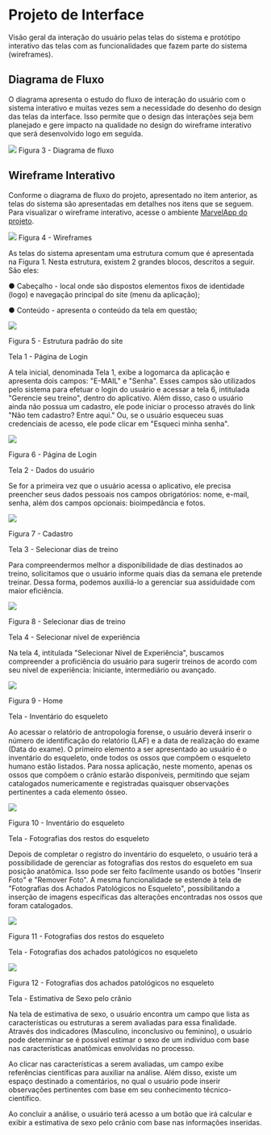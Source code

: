 
# Projeto de Interface

Visão geral da interação do usuário pelas telas do sistema e protótipo interativo das telas com as funcionalidades que fazem parte do sistema (wireframes).

## Diagrama de Fluxo

O diagrama apresenta o estudo do fluxo de interação do usuário com o sistema interativo e  muitas vezes sem a necessidade do desenho do design das telas da interface. Isso permite que o design das interações seja bem planejado e gere impacto na qualidade no design do wireframe interativo que será desenvolvido logo em seguida.

<img src ="https://github.com/ICEI-PUC-Minas-PMV-ADS/pmv-ads-2024-1-e3-proj-mov-t3-pmv-ads-2023-1-e3-proj-mov-t3-evofit/blob/main/docs/img/Projeto%20de%20Interface/Diagrama%20de%20Fluxo%20-%20EvoFit.png">
Figura 3 - Diagrama de fluxo

## Wireframe Interativo

Conforme o diagrama de fluxo do projeto, apresentado no item anterior, as telas do sistema são apresentadas em detalhes nos itens que se seguem. Para visualizar o wireframe interativo, acesse o ambiente <a href="https://marvelapp.com/prototype/f10e001">MarvelApp do projeto</a>.

<img src ="[https://github.com/ICEI-PUC-Minas-PMV-ADS/pmv-ads-2024-1-e3-proj-mov-t3-pmv-ads-2023-1-e3-proj-mov-t3-evofit/blob/main/docs/img/Projeto%20de%20Interface/Diagrama%20de%20Fluxo%20-%20EvoFit.png">
Figura 4 - Wireframes

As telas do sistema apresentam uma estrutura comum que é apresentada na Figura 1. Nesta estrutura, existem 2 grandes blocos, descritos a seguir. 
São eles:

●	Cabeçalho - local onde são dispostos elementos fixos de identidade (logo) e navegação principal do site (menu da aplicação);

●	Conteúdo - apresenta o conteúdo da tela em questão;

<img src ="https://github.com/ICEI-PUC-Minas-PMV-ADS/pmv-ads-2024-1-e3-proj-mov-t3-pmv-ads-2023-1-e3-proj-mov-t3-evofit/blob/main/docs/img/Projeto%20de%20Interface/tela%200.png">

Figura 5 - Estrutura padrão do site


Tela 1 - Página de Login

A tela inicial, denominada Tela 1, exibe a logomarca da aplicação e apresenta dois campos: "E-MAIL" e "Senha". Esses campos são utilizados pelo sistema para efetuar o login do usuário e acessar a tela 6, intitulada "Gerencie seu treino", dentro do aplicativo. Além disso, caso o usuário ainda não possua um cadastro, ele pode iniciar o processo através do link "Não tem cadastro? Entre aqui." Ou, se o usuário esqueceu suas credenciais de acesso, ele pode clicar em "Esqueci minha senha".

<img src ="https://github.com/ICEI-PUC-Minas-PMV-ADS/pmv-ads-2024-1-e3-proj-mov-t3-pmv-ads-2023-1-e3-proj-mov-t3-evofit/blob/main/docs/img/Projeto%20de%20Interface/tela%201.png">

Figura 6 - Página de Login 


Tela 2 - Dados do usuário 

Se for a primeira vez que o usuário acessa o aplicativo, ele precisa preencher seus dados pessoais nos campos obrigatórios: nome, e-mail, senha, além dos campos opcionais: bioimpedância e fotos.

<img src ="https://github.com/ICEI-PUC-Minas-PMV-ADS/pmv-ads-2024-1-e3-proj-mov-t3-pmv-ads-2023-1-e3-proj-mov-t3-evofit/blob/main/docs/img/Projeto%20de%20Interface/tela%202.png">

Figura 7 - Cadastro


Tela 3 - Selecionar dias de treino

Para compreendermos melhor a disponibilidade de dias destinados ao treino, solicitamos que o usuário informe quais dias da semana ele pretende treinar. Dessa forma, podemos auxiliá-lo a gerenciar sua assiduidade com maior eficiência.

<img src ="https://github.com/ICEI-PUC-Minas-PMV-ADS/pmv-ads-2024-1-e3-proj-mov-t3-pmv-ads-2023-1-e3-proj-mov-t3-evofit/blob/main/docs/img/Projeto%20de%20Interface/tela%203.png">

Figura 8 - Selecionar dias de treino


Tela 4 - Selecionar nível de experiência

Na tela 4, intitulada "Selecionar Nível de Experiência", buscamos compreender a proficiência do usuário para sugerir treinos de acordo com seu nível de experiência: Iniciante, intermediário ou avançado.

<img src ="https://github.com/ICEI-PUC-Minas-PMV-ADS/pmv-ads-2024-1-e3-proj-mov-t3-pmv-ads-2023-1-e3-proj-mov-t3-evofit/blob/main/docs/img/Projeto%20de%20Interface/tela%204.png">

Figura 9 - Home


Tela - Inventário do esqueleto

Ao acessar o relatório de antropologia forense, o usuário deverá inserir o número de identificação do relatório (LAF) e a data de realização do exame (Data do exame). O primeiro elemento a ser apresentado ao usuário é o inventário do esqueleto, onde todos os ossos que compõem o esqueleto humano estão listados. Para nossa aplicação, neste momento, apenas os ossos que compõem o crânio estarão disponíveis, permitindo que sejam catalogados numericamente e registradas quaisquer observações pertinentes a cada elemento ósseo.


<img src ="https://github.com/ICEI-PUC-Minas-PMV-ADS/pmv-ads-2023-2-e2-proj-int-t6-forensic-bones/blob/main/docs/img/_%20Wireframe%20%20(Forensic%20Bones)%20_Figura%206%20-%20Invent%C3%A1rio%20do%20esqueleto.png">

Figura 10 - Inventário do esqueleto

Tela - Fotografias dos restos do esqueleto

Depois de completar o registro do inventário do esqueleto, o usuário terá a possibilidade de gerenciar as fotografias dos restos do esqueleto em sua posição anatômica. Isso pode ser feito facilmente usando os botões "Inserir Foto" e "Remover Foto". A mesma funcionalidade se estende à tela de "Fotografias dos Achados Patológicos no Esqueleto", possibilitando a inserção de imagens específicas das alterações encontradas nos ossos que foram catalogados.

<img src ="https://github.com/ICEI-PUC-Minas-PMV-ADS/pmv-ads-2023-2-e2-proj-int-t6-forensic-bones/blob/main/docs/img/_%20Wireframe%20%20(Forensic%20Bones)%20_Figura%207-%20Fotografias%20dos%20restos%20do%20esqueleto.png">

Figura 11 - Fotografias dos restos do esqueleto


Tela - Fotografias dos achados patológicos no esqueleto

<img src ="https://github.com/ICEI-PUC-Minas-PMV-ADS/pmv-ads-2023-2-e2-proj-int-t6-forensic-bones/blob/main/docs/img/_%20Wireframe%20%20(Forensic%20Bones)%20_Figura%208-%20Fotografias%20dos%20achados%20patol%C3%B3gicos%20no%20esqueleto.png">

Figura 12 - Fotografias dos achados patológicos no esqueleto


Tela - Estimativa de Sexo pelo crânio

Na tela de estimativa de sexo, o usuário encontra um campo que lista as características ou estruturas a serem avaliadas para essa finalidade. Através dos indicadores (Masculino, inconclusivo ou feminino), o usuário pode determinar se é possível estimar o sexo de um indivíduo com base nas características anatômicas envolvidas no processo.

Ao clicar nas características a serem avaliadas, um campo exibe referências científicas para auxiliar na análise. Além disso, existe um espaço destinado a comentários, no qual o usuário pode inserir observações pertinentes com base em seu conhecimento técnico-científico. 

Ao concluir a análise, o usuário terá acesso a um botão que irá calcular e exibir a estimativa de sexo pelo crânio com base nas informações inseridas.
